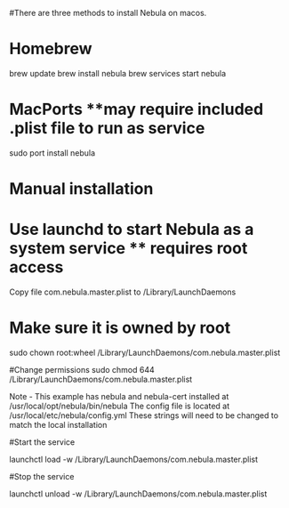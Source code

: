 #There are three methods to install Nebula on macos. 

# Homebrew
brew update
brew install nebula
brew services start nebula

# MacPorts **may require included .plist file to run as service

sudo port install nebula

# Manual installation
# Use launchd to start Nebula as a system service ** requires root access

Copy file com.nebula.master.plist to /Library/LaunchDaemons

# Make sure it is owned by root
sudo chown root:wheel /Library/LaunchDaemons/com.nebula.master.plist

#Change permissions
sudo chmod 644 /Library/LaunchDaemons/com.nebula.master.plist

Note - This example has nebula and nebula-cert installed at /usr/local/opt/nebula/bin/nebula
The config file is located at /usr/local/etc/nebula/config.yml
These strings will need to be changed to match the local installation

#Start the service

launchctl load -w /Library/LaunchDaemons/com.nebula.master.plist

#Stop the service

launchctl unload -w /Library/LaunchDaemons/com.nebula.master.plist


